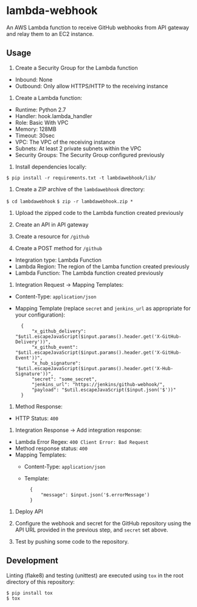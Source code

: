 # lambda-webhook

An AWS Lambda function to receive GitHub webhooks from API gateway and relay them to an EC2 instance.


## Usage

1. Create a Security Group for the Lambda function
  - Inbound: None
  - Outbound: Only allow HTTPS/HTTP to the receiving instance

1. Create a Lambda function:
  - Runtime: Python 2.7
  - Handler: hook.lambda_handler
  - Role: Basic With VPC
  - Memory: 128MB
  - Timeout: 30sec
  - VPC: The VPC of the receiving instance
  - Subnets: At least 2 private subnets within the VPC
  - Security Groups: The Security Group configured previously

1. Install dependencies locally:

  `$ pip install -r requirements.txt -t lambdawebhook/lib/`

1. Create a ZIP archive of the `lambdawebhook` directory:

  `$ cd lambdawebhook`
  `$ zip -r lambdawebhook.zip *`

1. Upload the zipped code to the Lambda function created previously

1. Create an API in API gateway

1. Create a resource for `/github`

1. Create a POST method for `/github`
  - Integration type: Lambda Function
  - Lambda Region: The region of the Lamba function created previously
  - Lambda Function: The Lambda function created previously

1. Integration Request -> Mapping Templates:
  - Content-Type: `application/json`
  - Mapping Template (replace `secret` and `jenkins_url` as appropriate for your configuration):

          {
              "x_github_delivery": "$util.escapeJavaScript($input.params().header.get('X-GitHub-Delivery'))",
              "x_github_event": "$util.escapeJavaScript($input.params().header.get('X-GitHub-Event'))",
              "x_hub_signature": "$util.escapeJavaScript($input.params().header.get('X-Hub-Signature'))",
              "secret": "some_secret",
              "jenkins_url": "https://jenkins/github-webhook/",
              "payload": "$util.escapeJavaScript($input.json('$'))"
          }

1. Method Response:
  - HTTP Status: `400`

1. Integration Response -> Add integration response:
  - Lambda Error Regex: `400 Client Error: Bad Request`
  - Method response status: `400`
  - Mapping Templates:
    - Content-Type: `application/json`
    - Template:

            {
                "message": $input.json('$.errorMessage')
            }

1. Deploy API

1. Configure the webhook and secret for the GitHub repository using the API URL provided in the previous step, and `secret` set above.

1. Test by pushing some code to the repository.

## Development

Linting (flake8) and testing (unittest) are executed using `tox` in the root directory of this repository:

    $ pip install tox
    $ tox


